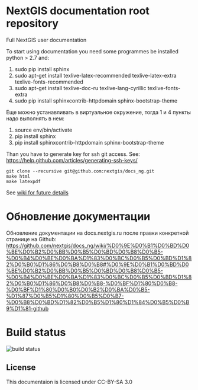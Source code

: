 # NextGIS documentation root repository
Full NextGIS user documentation

To start using documentation you need some programmes be installed python > 2.7 and:

1. sudo pip install sphinx
2. sudo apt-get install texlive-latex-recommended texlive-latex-extra texlive-fonts-recommended 
3. sudo apt-get install texlive-doc-ru texlive-lang-cyrillic texlive-fonts-extra
4. sudo pip install sphinxcontrib-httpdomain sphinx-bootstrap-theme

Еще можно устанавливать в виртуальное окружение, тогда 1 и 4 пункты надо выполнять в нем:

1. source env/bin/activate
2. pip install sphinx
3. pip install sphinxcontrib-httpdomain sphinx-bootstrap-theme

Than you have to generate key for ssh git access. See: https://help.github.com/articles/generating-ssh-keys/
```
git clone --recursive git@github.com:nextgis/docs_ng.git
make html
make latexpdf
```
See [wiki for future details](https://github.com/nextgis/docs_ng/wiki/%D0%9E%D0%B1%D0%BD%D0%BE%D0%B2%D0%BB%D0%B5%D0%BD%D0%B8%D0%B5-%D0%B4%D0%BE%D0%BA%D1%83%D0%BC%D0%B5%D0%BD%D1%82%D0%B0%D1%86%D0%B8%D0%B8)

Обновление документации
=======================

Обновление документации на docs.nextgis.ru после правки конкретной странице на Github: https://github.com/nextgis/docs_ng/wiki/%D0%9E%D0%B1%D0%BD%D0%BE%D0%B2%D0%BB%D0%B5%D0%BD%D0%B8%D0%B5-%D0%B4%D0%BE%D0%BA%D1%83%D0%BC%D0%B5%D0%BD%D1%82%D0%B0%D1%86%D0%B8%D0%B8#%D0%9E%D0%B1%D0%BD%D0%BE%D0%B2%D0%BB%D0%B5%D0%BD%D0%B8%D0%B5-%D0%B4%D0%BE%D0%BA%D1%83%D0%BC%D0%B5%D0%BD%D1%82%D0%B0%D1%86%D0%B8%D0%B8-%D0%BF%D1%80%D0%B8-%D0%BF%D1%80%D0%B0%D0%B2%D0%BA%D0%B5-%D1%87%D0%B5%D1%80%D0%B5%D0%B7-%D0%B8%D0%BD%D1%82%D0%B5%D1%80%D1%84%D0%B5%D0%B9%D1%81-github

Build status
============

![build status](http://176.9.38.120/buildbot/png?builder=makedocs)

License
-------------
This documentaion is licensed under CC-BY-SA 3.0
